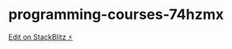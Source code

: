 # programming-courses-74hzmx

[Edit on StackBlitz ⚡️](https://stackblitz.com/edit/programming-courses-74hzmx)